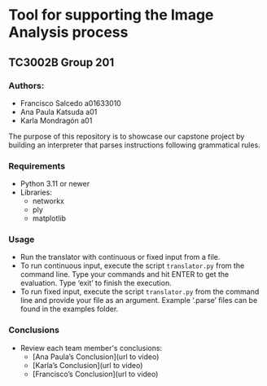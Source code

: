 
# Tool for supporting the Image Analysis process
## TC3002B Group 201

### Authors:
- Francisco Salcedo a01633010
- Ana Paula Katsuda a01
- Karla Mondragón a01

The purpose of this repository is to showcase our capstone project by building an interpreter that parses instructions following grammatical rules.

### Requirements
- Python 3.11 or newer
- Libraries:
  - networkx
  - ply
  - matplotlib

### Usage
- Run the translator with continuous or fixed input from a file.
- To run continuous input, execute the script `translator.py` from the command line. Type your commands and hit ENTER to get the evaluation. Type ‘exit’ to finish the execution.
- To run fixed input, execute the script `translator.py` from the command line and provide your file as an argument. Example ‘.parse’ files can be found in the examples folder.

### Conclusions
- Review each team member's conclusions:
  - [Ana Paula’s Conclusion](url to video)
  - [Karla’s Conclusion](url to video)
  - [Francisco’s Conclusion](url to video)
